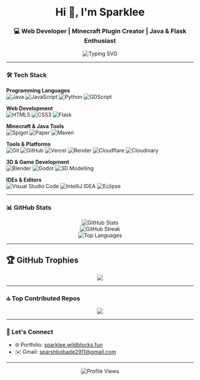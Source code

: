 <h1 align="center">Hi 👋, I'm Sparklee</h1>  
<h3 align="center">💻 Web Developer | Minecraft Plugin Creator | Java & Flask Enthusiast</h3>

<p align="center">
  <img src="https://readme-typing-svg.demolab.com?font=Fira+Code&weight=500&size=24&pause=1000&color=00FFFF&center=true&vCenter=true&width=500&lines=Web+apps+and+Minecraft+plugins;Flask+%7C+Spigot+%7C+PaperMC+%7C+Render;Clean%2C+Performant+%26+Scalable+Code" alt="Typing SVG" />
</p>

---

### 🛠️ Tech Stack

**Programming Languages**  
![Java](https://img.shields.io/badge/Java-%23ED8B00.svg?style=for-the-badge&logo=openjdk&logoColor=white) 
![JavaScript](https://img.shields.io/badge/javascript-%23323330.svg?style=for-the-badge&logo=javascript&logoColor=%23F7DF1E) 
![Python](https://img.shields.io/badge/python-3670A0?style=for-the-badge&logo=python&logoColor=ffdd54) 
![GDScript](https://img.shields.io/badge/GDScript-478CBF.svg?style=for-the-badge&logo=godotengine&logoColor=white)

**Web Development**  
![HTML5](https://img.shields.io/badge/html5-%23E34F26.svg?style=for-the-badge&logo=html5&logoColor=white) 
![CSS3](https://img.shields.io/badge/css3-%231572B6.svg?style=for-the-badge&logo=css3&logoColor=white) 
![Flask](https://img.shields.io/badge/flask-%23000.svg?style=for-the-badge&logo=flask&logoColor=white) 

**Minecraft & Java Tools**  
![Spigot](https://img.shields.io/badge/Spigot-%23FF9900.svg?style=for-the-badge&logo=spigotmc&logoColor=white) 
![Paper](https://img.shields.io/badge/PaperMC-white?style=for-the-badge&logo=paper&logoColor=black) 
![Maven](https://img.shields.io/badge/maven-%23C71A36.svg?style=for-the-badge&logo=apachemaven&logoColor=white)

**Tools & Platforms**  
![Git](https://img.shields.io/badge/git-%23F05033.svg?style=for-the-badge&logo=git&logoColor=white) 
![GitHub](https://img.shields.io/badge/github-%23121011.svg?style=for-the-badge&logo=github&logoColor=white) 
![Vercel](https://img.shields.io/badge/vercel-%23000000.svg?style=for-the-badge&logo=vercel&logoColor=white) 
![Render](https://img.shields.io/badge/Render-%2346E3B7.svg?style=for-the-badge&logo=render&logoColor=black) 
![Cloudflare](https://img.shields.io/badge/Cloudflare-F38020?style=for-the-badge&logo=Cloudflare&logoColor=white)
![Cloudinary](https://img.shields.io/badge/Cloudinary-3448C5?style=for-the-badge&logo=cloudinary&logoColor=white)

**3D & Game Development**  
![Blender](https://img.shields.io/badge/Blender-%23F5792A.svg?style=for-the-badge&logo=blender&logoColor=white) 
![Godot](https://img.shields.io/badge/Godot-%23478CBF.svg?style=for-the-badge&logo=godotengine&logoColor=white) 
![3D Modelling](https://img.shields.io/badge/3D%20Modelling-%2300CFFF.svg?style=for-the-badge&logo=databricks&logoColor=white)

**IDEs & Editors**  
![Visual Studio Code](https://img.shields.io/badge/Visual%20Studio%20Code-0078d7.svg?style=for-the-badge&logo=visual-studio-code&logoColor=white) 
![IntelliJ IDEA](https://img.shields.io/badge/IntelliJ%20IDEA-%23000000.svg?style=for-the-badge&logo=intellij-idea&logoColor=white) 
![Eclipse](https://img.shields.io/badge/Eclipse-2C2255.svg?style=for-the-badge&logo=eclipse&logoColor=white)

---

### 📊 GitHub Stats

<p align="center">
  <img src="https://github-readme-stats.vercel.app/api?username=Sparkleeop&theme=dark&hide_border=false&include_all_commits=true&count_private=true" alt="GitHub Stats" />
  <br/>
  <img src="https://github-readme-streak-stats.herokuapp.com/?user=Sparkleeop&theme=dark&hide_border=false" alt="GitHub Streak" />
  <br/>
  <img src="https://github-readme-stats.vercel.app/api/top-langs/?username=Sparkleeop&theme=dark&hide_border=false&layout=compact&langs_count=10" alt="Top Languages" />
</p>

---

## 🏆 GitHub Trophies

<p align="center">
  <img src="https://github-profile-trophy.vercel.app/?username=Sparkleeop&theme=radical&no-frame=false&no-bg=true&margin-w=10" />
</p>

---

### 🔝 Top Contributed Repos

<p align="center">
  <img src="https://github-contributor-stats.vercel.app/api?username=Sparkleeop&limit=5&theme=dark&combine_all_yearly_contributions=true" />
</p>

---

### 🔗 Let's Connect

- 🌐 Portfolio: [sparklee.wildblocks.fun](https://sparklee.wildblocks.fun)  
- ✉️ Gmail: [sparshbobade2911@gmail.com](mailto:sparshbobade2911@gmail.com)

---

<p align="center">
  <img src="https://komarev.com/ghpvc/?username=Sparkleeop&style=for-the-badge" alt="Profile Views" />
</p>
